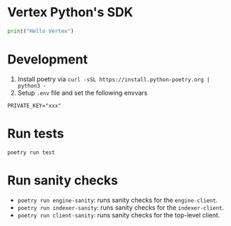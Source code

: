 # Vertex Python's SDK

```python
print("Hello Vertex")
```

# Development

1. Install poetry via `curl -sSL https://install.python-poetry.org | python3 -`
2. Setup `.env` file and set the following envvars

```shell
PRIVATE_KEY="xxx"
```

# Run tests

```
poetry run test
```

# Run sanity checks

- `poetry run engine-sanity`: runs sanity checks for the `engine-client`.
- `poetry run indexer-sanity`: runs sanity checks for the `indexer-client`.
- `poetry run client-sanity`: runs sanity checks for the top-level client.
